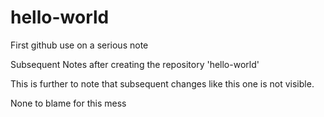 # hello-world
First github use on a serious note

Subsequent Notes after creating the repository 'hello-world'

This is further to note that subsequent changes like this one is not visible.


None to blame for this mess
